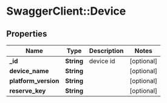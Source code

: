 # SwaggerClient::Device

## Properties
Name | Type | Description | Notes
------------ | ------------- | ------------- | -------------
**_id** | **String** | device id | [optional] 
**device_name** | **String** |  | [optional] 
**platform_version** | **String** |  | [optional] 
**reserve_key** | **String** |  | [optional] 


